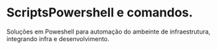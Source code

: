 # ScriptsPowershell e comandos.
 Soluções em Poweshell para automação do ambeinte de infraestrutura, integrando infra e desenvolvimento.
